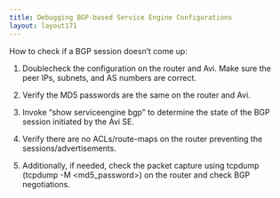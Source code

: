 ```yaml
---
title: Debugging BGP-based Service Engine Configurations
layout: layout171
---
```

How to check if a BGP session doesn’t come up: 

1. Doublecheck the configuration on the router and Avi. Make sure the peer IPs, subnets, and AS numbers are correct. 

2. Verify the MD5 passwords are the same on the router and Avi.

3. Invoke “show serviceengine <xyz> bgp” to determine the state of the BGP session initiated by the Avi SE.

4. Verify there are no ACLs/route-maps on the router preventing the sessions/advertisements.

5. Additionally, if needed, check the packet capture using tcpdump (tcpdump -M <md5_password>) on the router and check BGP negotiations.
